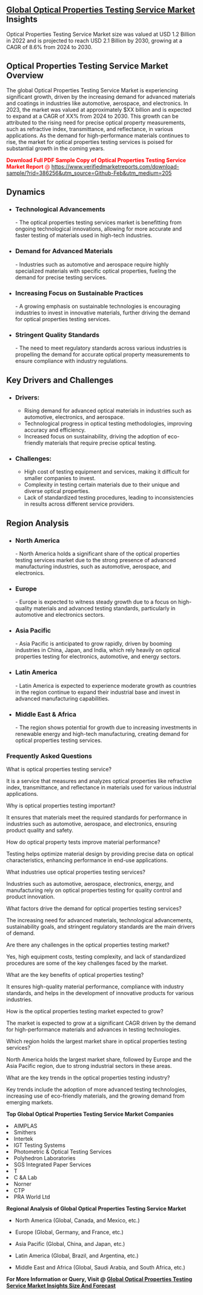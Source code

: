 <h2><a href="https://www.verifiedmarketreports.com/download-sample/?rid=386256&amp;utm_source=Github&amp;utm_medium=205" target="_blank">Global Optical Properties Testing Service Market</a> Insights</h2><p>Optical Properties Testing Service Market size was valued at USD 1.2 Billion in 2022 and is projected to reach USD 2.1 Billion by 2030, growing at a CAGR of 8.6% from 2024 to 2030.</p><p> <h2>Optical Properties Testing Service Market Overview</h2> <p>The global Optical Properties Testing Service Market is experiencing significant growth, driven by the increasing demand for advanced materials and coatings in industries like automotive, aerospace, and electronics. In 2023, the market was valued at approximately $XX billion and is expected to expand at a CAGR of XX% from 2024 to 2030. This growth can be attributed to the rising need for precise optical property measurements, such as refractive index, transmittance, and reflectance, in various applications. As the demand for high-performance materials continues to rise, the market for optical properties testing services is poised for substantial growth in the coming years.</p> <p><p><span class=""><span style="color: #ff0000;"><strong>Download Full PDF Sample Copy of Optical Properties Testing Service Market Report</strong> @ </span><a href="https://www.verifiedmarketreports.com/download-sample/?rid=386256&amp;utm_source=Github-Feb&amp;utm_medium=205" target="_blank">https://www.verifiedmarketreports.com/download-sample/?rid=386256&amp;utm_source=Github-Feb&amp;utm_medium=205</a></span></p></p> <h2>Dynamics</h2> <ul> <li><h3>Technological Advancements</h3> - The optical properties testing services market is benefitting from ongoing technological innovations, allowing for more accurate and faster testing of materials used in high-tech industries.</li> <li><h3>Demand for Advanced Materials</h3> - Industries such as automotive and aerospace require highly specialized materials with specific optical properties, fueling the demand for precise testing services.</li> <li><h3>Increasing Focus on Sustainable Practices</h3> - A growing emphasis on sustainable technologies is encouraging industries to invest in innovative materials, further driving the demand for optical properties testing services.</li> <li><h3>Stringent Quality Standards</h3> - The need to meet regulatory standards across various industries is propelling the demand for accurate optical property measurements to ensure compliance with industry regulations.</li> </ul> <h2>Key Drivers and Challenges</h2> <ul> <li><h3>Drivers:</h3> <ul> <li>Rising demand for advanced optical materials in industries such as automotive, electronics, and aerospace.</li> <li>Technological progress in optical testing methodologies, improving accuracy and efficiency.</li> <li>Increased focus on sustainability, driving the adoption of eco-friendly materials that require precise optical testing.</li> </ul> </li> <li><h3>Challenges:</h3> <ul> <li>High cost of testing equipment and services, making it difficult for smaller companies to invest.</li> <li>Complexity in testing certain materials due to their unique and diverse optical properties.</li> <li>Lack of standardized testing procedures, leading to inconsistencies in results across different service providers.</li> </ul> </li> </ul> <h2>Region Analysis</h2> <ul> <li><h3>North America</h3> - North America holds a significant share of the optical properties testing services market due to the strong presence of advanced manufacturing industries, such as automotive, aerospace, and electronics.</li> <li><h3>Europe</h3> - Europe is expected to witness steady growth due to a focus on high-quality materials and advanced testing standards, particularly in automotive and electronics sectors.</li> <li><h3>Asia Pacific</h3> - Asia Pacific is anticipated to grow rapidly, driven by booming industries in China, Japan, and India, which rely heavily on optical properties testing for electronics, automotive, and energy sectors.</li> <li><h3>Latin America</h3> - Latin America is expected to experience moderate growth as countries in the region continue to expand their industrial base and invest in advanced manufacturing capabilities.</li> <li><h3>Middle East & Africa</h3> - The region shows potential for growth due to increasing investments in renewable energy and high-tech manufacturing, creating demand for optical properties testing services.</li> </ul> <h3>Frequently Asked Questions</h3> <p>What is optical properties testing service?</p> <p>It is a service that measures and analyzes optical properties like refractive index, transmittance, and reflectance in materials used for various industrial applications.</p> <p>Why is optical properties testing important?</p> <p>It ensures that materials meet the required standards for performance in industries such as automotive, aerospace, and electronics, ensuring product quality and safety.</p> <p>How do optical property tests improve material performance?</p> <p>Testing helps optimize material design by providing precise data on optical characteristics, enhancing performance in end-use applications.</p> <p>What industries use optical properties testing services?</p> <p>Industries such as automotive, aerospace, electronics, energy, and manufacturing rely on optical properties testing for quality control and product innovation.</p> <p>What factors drive the demand for optical properties testing services?</p> <p>The increasing need for advanced materials, technological advancements, sustainability goals, and stringent regulatory standards are the main drivers of demand.</p> <p>Are there any challenges in the optical properties testing market?</p> <p>Yes, high equipment costs, testing complexity, and lack of standardized procedures are some of the key challenges faced by the market.</p> <p>What are the key benefits of optical properties testing?</p> <p>It ensures high-quality material performance, compliance with industry standards, and helps in the development of innovative products for various industries.</p> <p>How is the optical properties testing market expected to grow?</p> <p>The market is expected to grow at a significant CAGR driven by the demand for high-performance materials and advances in testing technologies.</p> <p>Which region holds the largest market share in optical properties testing services?</p> <p>North America holds the largest market share, followed by Europe and the Asia Pacific region, due to strong industrial sectors in these areas.</p> <p>What are the key trends in the optical properties testing industry?</p> <p>Key trends include the adoption of more advanced testing technologies, increasing use of eco-friendly materials, and the growing demand from emerging markets.</p> </p><p><strong>Top Global Optical Properties Testing Service Market Companies</strong></p><div data-test-id=""><p><li>AIMPLAS</li><li> Smithers</li><li> Intertek</li><li> IGT Testing Systems</li><li> Photometric & Optical Testing Services</li><li> Polyhedron Laboratories</li><li> SGS Integrated Paper Services</li><li> T</li><li>C &A Lab</li><li> Norner</li><li> CTP</li><li> PRA World Ltd</li></p><div><strong>Regional Analysis of&nbsp;Global Optical Properties Testing Service Market</strong></div><ul><li dir="ltr"><p dir="ltr">North America&nbsp;(Global, Canada, and Mexico, etc.)</p></li><li dir="ltr"><p dir="ltr">Europe (Global, Germany, and France, etc.)</p></li><li dir="ltr"><p dir="ltr">Asia Pacific&nbsp;(Global, China, and Japan, etc.)</p></li><li dir="ltr"><p dir="ltr">Latin America&nbsp;(Global, Brazil, and Argentina, etc.)</p></li><li dir="ltr">Middle East and Africa&nbsp;(Global, Saudi Arabia, and South Africa, etc.)</li></ul><p><strong>For More Information or Query, Visit @&nbsp;</strong><strong><a href="https://www.verifiedmarketreports.com/product/optical-properties-testing-service-market/?utm_source=Github&amp;utm_medium=205" target="_blank">Global Optical Properties Testing Service Market Insights Size And Forecast</a></strong></p></div>
